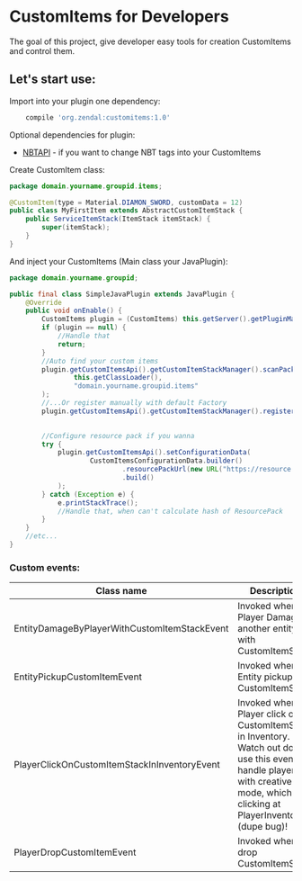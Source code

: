 # CustomItems for Developers

The goal of this project, give developer easy tools for creation CustomItems and control them.

## Let's start use:

Import into your plugin one dependency:

```groovy
    compile 'org.zendal:customitems:1.0'
```

Optional dependencies for plugin:

- [NBTAPI](https://github.com/tr7zw/Item-NBT-API) - if you want to change NBT tags into your CustomItems

Create CustomItem class:

```java
package domain.yourname.groupid.items;

@CustomItem(type = Material.DIAMON_SWORD, customData = 12)
public class MyFirstItem extends AbstractCustomItemStack {
    public ServiceItemStack(ItemStack itemStack) {
        super(itemStack);
    }
}
```

And inject your CustomItems (Main class your JavaPlugin):

```java
package domain.yourname.groupid;

public final class SimpleJavaPlugin extends JavaPlugin {
    @Override
    public void onEnable() {
        CustomItems plugin = (CustomItems) this.getServer().getPluginManager().getPlugin("CustomItems");
        if (plugin == null) {
            //Handle that
            return;
        }
        //Auto find your custom items
        plugin.getCustomItemsApi().getCustomItemStackManager().scanPackagesForCustomItemStack(
                this.getClassLoader(),
                "domain.yourname.groupid.items"
        );
        //...Or register manually with default Factory
        plugin.getCustomItemsApi().getCustomItemStackManager().registerCustomItemStack(MyFirstItem.class);
        

        //Configure resource pack if you wanna
        try {
            plugin.getCustomItemsApi().setConfigurationData(
                    CustomItemsConfigurationData.builder()
                            .resourcePackUrl(new URL("https://resource.pack/1"))
                            .build()
            );
        } catch (Exception e) {
            e.printStackTrace();
            //Handle that, when can't calculate hash of ResourcePack
        }
    }
    //etc...
}
```

### Custom events:

| Class name                                   | Description                                                                                                                                                                   |
|----------------------------------------------|-------------------------------------------------------------------------------------------------------------------------------------------------------------------------------|
| EntityDamageByPlayerWithCustomItemStackEvent | Invoked when Player Damage another entity with CustomItemStack                                                                                                                 |
| EntityPickupCustomItemEvent                  | Invoked when Entity pickup CustomItemStack                                                                                                                                     |
| PlayerClickOnCustomItemStackInInventoryEvent | Invoked when Player click on CustomItemStack in Inventory. Watch out don't use this event for handle players with creative mode, which clicking at PlayerInventory (dupe bug)! |
| PlayerDropCustomItemEvent                    | Invoked when drop CustomItemStack                                                                                                                                              |
